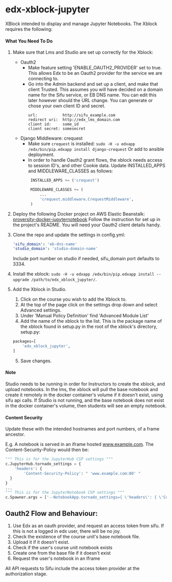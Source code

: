 # edx-xblock-jupyter

XBlock intended to display and manage Jupyter Notebooks.
The Xblock requires the following:

#### What You Need To Do

1. Make sure that Lms and Studio are set up correctly for the Xblock:
    - Oauth2
        * Make feature setting 'ENABLE_OAUTH2_PROVIDER' set to true. This allows Edx to be an Oauth2 provider
          for the service we are connecting to.
        * Go into the Admin backend and set up a client, and make that client Trusted.
          This assumes you will have decided on a domain name for the Sifu service, or EB DNS name.
          You can edit this later however should the URL change. You can generate or chose your own
          client ID and secret.
          ```text
          url:           http://sifu_example.com
          redirect uri:  http://edx_lms_domain.com
          client id:     some_id
          client secret: somesecret
          ```
    - Django Middleware: crequest
        * Make sure ```crequest``` is installed: ```sudo -H -u edxapp /edx/bin/pip.edxapp install django-crequest```
          Or add to ansible deployment.
        * In order to handle Oauth2 grant flows, the xblock needs access to session ID's, and other Cookie data.
          Update  INSTALLED_APPS and MIDDLEWARE_CLASSES as follows:
          ```.py
           INSTALLED_APPS += ('crequest')

           MIDDLEWARE_CLASSES += (
               ...
               'crequest.middleware.CrequestMiddleware',
           )
           ```
2. Deploy the following Docker project on AWS Elastic Beanstalk: [proversity-docker-jupyternotebook](https://github.com/proversity-org/proversity-docker-jupyternotebook)
Follow the instruction for set up in the project's README. You will need your Oauth2 client details handy.

3. Clone the repo and update the settings in config.yml:
    ```yml
    'sifu_domain': 'eb-dns-name'
    'studio_domain': 'studio-domain-name'    
    ```
    Include port number on studio if needed, sifu_domain port defaults to 3334.

4. Install the xblock: ```sudo -H -u edxapp /edx/bin/pip.edxapp install --upgrade /path/to/edx_xblock_jupyter/```.

5. Add the Xblock in Studio.

    1. Click on the course you wish to add the Xblock to.
    2. At the top of the page click on the settings drop down and select Advanced settings.
    3. Under 'Manual Policy Definition' find 'Advanced Module List'
    4. Add the name of the xblock to the list. This is the package name of the xblock found in setup.py in the root of the xblock's directory,
    setup.py:
    ```py
    packages=[
        'edx_xblock_jupyter',
    ]
    ```
    5. Save changes.

#### Note

Studio needs to be running in order for Instructors to create the xblock, and upload notebooks. In the lms, the xblock will pull the base notebook   and create it remotely in the docker container's volume if it doesn't exist, using sifu api calls. If Studio is not running, and the base notebook does not exist in the docker container's volume, then students will see an empty notebook.

#### Content Security
Update these with the intended hostnames and port numbers, of a frame ancestor.

E.g. A notebook is served in an iframe hosted www.example.com. The Content-Security-Policy would then be:

```py
""" This is for the JupyterHub CSP settings """
c.JupyterHub.tornado_settings = {
    'headers': {
        'Content-Security-Policy': " 'www.example.com:80' "
  }
}
...
""" This is for the JupyterNotebook CSP settings """
c.Spawner.args = ['--NotebookApp.tornado_settings={ \'headers\': { \'Content-Security-Policy\': "\'www.example.com:80\'"}}']
```

## Oauth2 Flow and Behaviour:

1. Use Edx as an oauth provider, and request an access token from sifu. If this is not a logged in edx user, there will be no joy.
2. Check the existence of the course unit's base notebook file.
3. Upload it if it doesn't exist.
4. Check if the user's course unit notebook exists
5. Create one from the base file if it doesn't exist
6. Request the user's notebook in an Iframe

All API requests to Sifu include the access token provider at the authorization stage.
